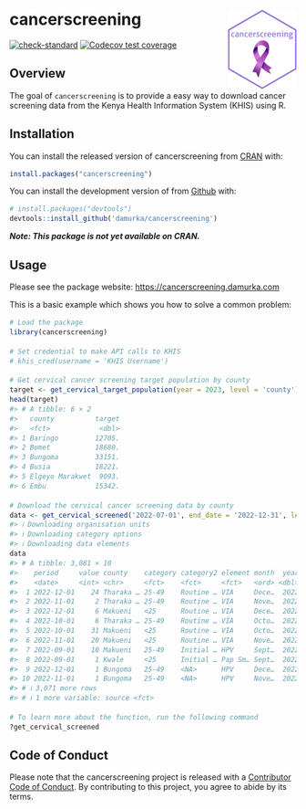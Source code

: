 
# cancerscreening <a href="https://cancerscreening.damurka.com"><img src="man/figures/logo.png" align="right" height="139" alt="cancerscreening website" /></a>

<!-- badges: start -->

[![check-standard](https://github.com/damurka/cancerscreening/actions/workflows/R-CMD-check.yaml/badge.svg)](https://github.com/damurka/cancerscreening/actions/workflows/R-CMD-check.yaml)
[![Codecov test
coverage](https://codecov.io/gh/damurka/cancerscreening/branch/main/graph/badge.svg)](https://app.codecov.io/gh/damurka/cancerscreening?branch=main)
<!-- badges: end -->

## Overview

The goal of `cancerscreening` is to provide a easy way to download
cancer screening data from the Kenya Health Information System (KHIS)
using R.

## Installation

You can install the released version of cancerscreening from
[CRAN](https://cran.r-project.org/) with:

``` r
install.packages("cancerscreening")
```

You can install the development version of from
[Github](https://github.com) with:

``` r
# install.packages("devtools")
devtools::install_github('damurka/cancerscreening')
```

***Note: This package is not yet available on CRAN.***

## Usage

Please see the package website: <https://cancerscreening.damurka.com>

This is a basic example which shows you how to solve a common problem:

``` r
# Load the package
library(cancerscreening)

# Set credential to make API calls to KHIS
# khis_cred(username = 'KHIS Username')

# Get cervical cancer screening target population by county
target <- get_cervical_target_population(year = 2023, level = 'county')
head(target)
#> # A tibble: 6 × 2
#>   county          target
#>   <fct>            <dbl>
#> 1 Baringo         12705.
#> 2 Bomet           18680.
#> 3 Bungoma         33151.
#> 4 Busia           18221.
#> 5 Elgeyo Marakwet  9093.
#> 6 Embu            15342.

# Download the cervical cancer screening data by county
data <- get_cervical_screened('2022-07-01', end_date = '2022-12-31', level = 'county')
#> ℹ Downloading organisation units
#> ℹ Downloading category options
#> ℹ Downloading data elements
data
#> # A tibble: 3,081 × 10
#>    period     value county    category category2 element month  year fiscal_year
#>    <date>     <int> <chr>     <fct>    <fct>     <fct>   <ord> <dbl> <fct>      
#>  1 2022-12-01    24 Tharaka … 25-49    Routine … VIA     Dece…  2022 2022/2023  
#>  2 2022-11-01     2 Tharaka … 25-49    Routine … VIA     Nove…  2022 2022/2023  
#>  3 2022-12-01     6 Makueni   <25      Routine … VIA     Dece…  2022 2022/2023  
#>  4 2022-10-01     6 Tharaka … 25-49    Routine … VIA     Octo…  2022 2022/2023  
#>  5 2022-10-01    31 Makueni   <25      Routine … VIA     Octo…  2022 2022/2023  
#>  6 2022-11-01    20 Makueni   <25      Routine … VIA     Nove…  2022 2022/2023  
#>  7 2022-09-01    10 Makueni   25-49    Initial … HPV     Sept…  2022 2022/2023  
#>  8 2022-09-01     1 Kwale     <25      Initial … Pap Sm… Sept…  2022 2022/2023  
#>  9 2022-12-01     1 Bungoma   25-49    <NA>      HPV     Dece…  2022 2022/2023  
#> 10 2022-11-01     1 Bungoma   25-49    <NA>      HPV     Nove…  2022 2022/2023  
#> # ℹ 3,071 more rows
#> # ℹ 1 more variable: source <fct>

# To learn more about the function, run the following command
?get_cervical_screened
```

## Code of Conduct

Please note that the cancerscreening project is released with a
[Contributor Code of
Conduct](https://cancerscreening.damurka.com/CODE_OF_CONDUCT.html). By
contributing to this project, you agree to abide by its terms.
